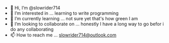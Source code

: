 - 👋 Hi, I’m @slowrider714
- 👀 I’m interested in ... learning to write programming 
- 🌱 I’m currently learning ... not sure yet that's how green I am
- 💞️ I’m looking to collaborate on ... honestly I have a long way to go befor i do any collaborating 
- 📫 How to reach me ... slowrider714@outlook.com

<!---
slowrider714/slowrider714 is a ✨ special ✨ repository because its `README.md` (this file) appears on your GitHub profile.
You can click the Preview link to take a look at your changes.
--->
